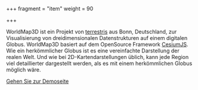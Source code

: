 +++
fragment = "item"
weight = 90

+++

WorldMap3D ist ein Projekt von [terrestris](https://www.terrestris.de/en/) aus Bonn, Deutschland, zur Visualisierung von dreidimensionalen Datenstrukturen auf einem digitalen Globus. WorldMap3D basiert auf dem OpenSource Framework [CesiumJS](https://cesium.com/platform/cesiumjs/). Wie ein herkömmlicher Globus ist es eine vereinfachte Darstellung der realen Welt. Und wie bei 2D-Kartendarstellungen üblich, kann jede Region viel detaillierter dargestellt werden, als es mit einem herkömmlichen Globus möglich wäre.

[Gehen Sie zur Demoseite](https://demo.terrestris.de/worldmap_3d/)
